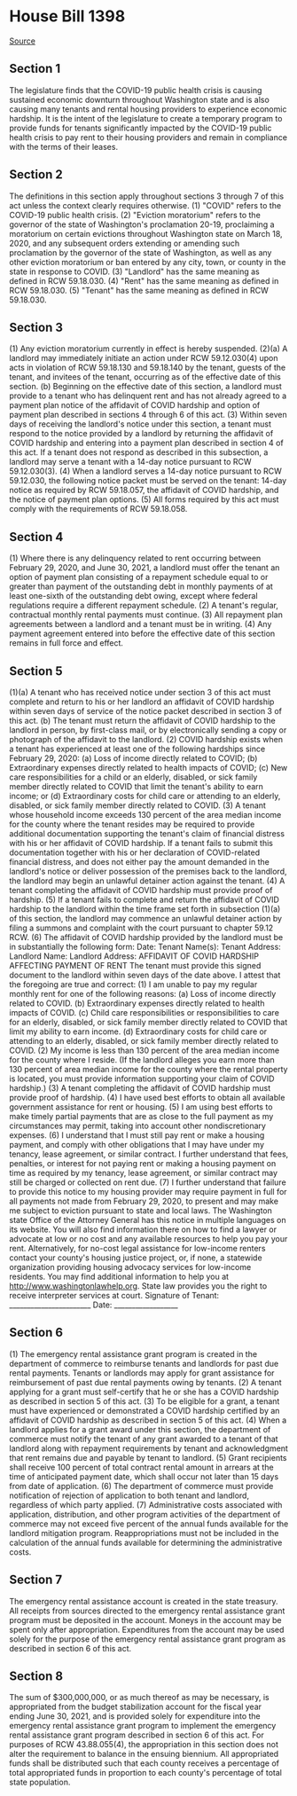 # House Bill 1398

[Source](http://lawfilesext.leg.wa.gov/biennium/2021-22/Xml/Bills/House%20Bills/1398.xml)
## Section 1
The legislature finds that the COVID-19 public health crisis is causing sustained economic downturn throughout Washington state and is also causing many tenants and rental housing providers to experience economic hardship. It is the intent of the legislature to create a temporary program to provide funds for tenants significantly impacted by the COVID-19 public health crisis to pay rent to their housing providers and remain in compliance with the terms of their leases.

## Section 2
The definitions in this section apply throughout sections 3 through 7 of this act unless the context clearly requires otherwise.
(1) "COVID" refers to the COVID-19 public health crisis.
(2) "Eviction moratorium" refers to the governor of the state of Washington's proclamation 20-19, proclaiming a moratorium on certain evictions throughout Washington state on March 18, 2020, and any subsequent orders extending or amending such proclamation by the governor of the state of Washington, as well as any other eviction moratorium or ban entered by any city, town, or county in the state in response to COVID.
(3) "Landlord" has the same meaning as defined in RCW 59.18.030.
(4) "Rent" has the same meaning as defined in RCW 59.18.030.
(5) "Tenant" has the same meaning as defined in RCW 59.18.030.

## Section 3
(1) Any eviction moratorium currently in effect is hereby suspended.
(2)(a) A landlord may immediately initiate an action under RCW 59.12.030(4) upon acts in violation of RCW 59.18.130 and 59.18.140 by the tenant, guests of the tenant, and invitees of the tenant, occurring as of the effective date of this section.
(b) Beginning on the effective date of this section, a landlord must provide to a tenant who has delinquent rent and has not already agreed to a payment plan notice of the affidavit of COVID hardship and option of payment plan described in sections 4 through 6 of this act.
(3) Within seven days of receiving the landlord's notice under this section, a tenant must respond to the notice provided by a landlord by returning the affidavit of COVID hardship and entering into a payment plan described in section 4 of this act. If a tenant does not respond as described in this subsection, a landlord may serve a tenant with a 14-day notice pursuant to RCW 59.12.030(3).
(4) When a landlord serves a 14-day notice pursuant to RCW 59.12.030, the following notice packet must be served on the tenant: 14-day notice as required by RCW 59.18.057, the affidavit of COVID hardship, and the notice of payment plan options.
(5) All forms required by this act must comply with the requirements of RCW 59.18.058.

## Section 4
(1) Where there is any delinquency related to rent occurring between February 29, 2020, and June 30, 2021, a landlord must offer the tenant an option of payment plan consisting of a repayment schedule equal to or greater than payment of the outstanding debt in monthly payments of at least one-sixth of the outstanding debt owing, except where federal regulations require a different repayment schedule.
(2) A tenant's regular, contractual monthly rental payments must continue.
(3) All repayment plan agreements between a landlord and a tenant must be in writing.
(4) Any payment agreement entered into before the effective date of this section remains in full force and effect.

## Section 5
(1)(a) A tenant who has received notice under section 3 of this act must complete and return to his or her landlord an affidavit of COVID hardship within seven days of service of the notice packet described in section 3 of this act.
(b) The tenant must return the affidavit of COVID hardship to the landlord in person, by first-class mail, or by electronically sending a copy or photograph of the affidavit to the landlord.
(2) COVID hardship exists when a tenant has experienced at least one of the following hardships since February 29, 2020:
(a) Loss of income directly related to COVID;
(b) Extraordinary expenses directly related to health impacts of COVID;
(c) New care responsibilities for a child or an elderly, disabled, or sick family member directly related to COVID that limit the tenant's ability to earn income; or
(d) Extraordinary costs for child care or attending to an elderly, disabled, or sick family member directly related to COVID.
(3) A tenant whose household income exceeds 130 percent of the area median income for the county where the tenant resides may be required to provide additional documentation supporting the tenant's claim of financial distress with his or her affidavit of COVID hardship. If a tenant fails to submit this documentation together with his or her declaration of COVID-related financial distress, and does not either pay the amount demanded in the landlord's notice or deliver possession of the premises back to the landlord, the landlord may begin an unlawful detainer action against the tenant.
(4) A tenant completing the affidavit of COVID hardship must provide proof of hardship.
(5) If a tenant fails to complete and return the affidavit of COVID hardship to the landlord within the time frame set forth in subsection (1)(a) of this section, the landlord may commence an unlawful detainer action by filing a summons and complaint with the court pursuant to chapter 59.12 RCW.
(6) The affidavit of COVID hardship provided by the landlord must be in substantially the following form:
Date: 
Tenant Name(s): 
Tenant Address: 
Landlord Name: 
Landlord Address: 
AFFIDAVIT OF COVID HARDSHIP AFFECTING PAYMENT OF RENT
The tenant must provide this signed document to the landlord within seven days of the date above.
I attest that the foregoing are true and correct:
(1) I am unable to pay my regular monthly rent for one of the following reasons:
(a) Loss of income directly related to COVID.
(b) Extraordinary expenses directly related to health impacts of COVID.
(c) Child care responsibilities or responsibilities to care for an elderly, disabled, or sick family member directly related to COVID that limit my ability to earn income.
(d) Extraordinary costs for child care or attending to an elderly, disabled, or sick family member directly related to COVID.
(2) My income is less than 130 percent of the area median income for the county where I reside. (If the landlord alleges you earn more than 130 percent of area median income for the county where the rental property is located, you must provide information supporting your claim of COVID hardship.)
(3) A tenant completing the affidavit of COVID hardship must provide proof of hardship.
(4) I have used best efforts to obtain all available government assistance for rent or housing.
(5) I am using best efforts to make timely partial payments that are as close to the full payment as my circumstances may permit, taking into account other nondiscretionary expenses.
(6) I understand that I must still pay rent or make a housing payment, and comply with other obligations that I may have under my tenancy, lease agreement, or similar contract. I further understand that fees, penalties, or interest for not paying rent or making a housing payment on time as required by my tenancy, lease agreement, or similar contract may still be charged or collected on rent due.
(7) I further understand that failure to provide this notice to my housing provider may require payment in full for all payments not made from February 29, 2020, to present and may make me subject to eviction pursuant to state and local laws.
The Washington state Office of the Attorney General has this notice in multiple languages on its website. You will also find information there on how to find a lawyer or advocate at low or no cost and any available resources to help you pay your rent. Alternatively, for no-cost legal assistance for low-income renters contact your county's housing justice project, or, if none, a statewide organization providing housing advocacy services for low-income residents. You may find additional information to help you at http://www.washingtonlawhelp.org.
State law provides you the right to receive interpreter services at court.
Signature of Tenant: _______________________ Date: __________________

## Section 6
(1) The emergency rental assistance grant program is created in the department of commerce to reimburse tenants and landlords for past due rental payments. Tenants or landlords may apply for grant assistance for reimbursement of past due rental payments owing by tenants.
(2) A tenant applying for a grant must self-certify that he or she has a COVID hardship as described in section 5 of this act.
(3) To be eligible for a grant, a tenant must have experienced or demonstrated a COVID hardship certified by an affidavit of COVID hardship as described in section 5 of this act.
(4) When a landlord applies for a grant award under this section, the department of commerce must notify the tenant of any grant awarded to a tenant of that landlord along with repayment requirements by tenant and acknowledgment that rent remains due and payable by tenant to landlord.
(5) Grant recipients shall receive 100 percent of total contract rental amount in arrears at the time of anticipated payment date, which shall occur not later than 15 days from date of application.
(6) The department of commerce must provide notification of rejection of application to both tenant and landlord, regardless of which party applied.
(7) Administrative costs associated with application, distribution, and other program activities of the department of commerce may not exceed five percent of the annual funds available for the landlord mitigation program. Reappropriations must not be included in the calculation of the annual funds available for determining the administrative costs.

## Section 7
The emergency rental assistance account is created in the state treasury. All receipts from sources directed to the emergency rental assistance grant program must be deposited in the account. Moneys in the account may be spent only after appropriation. Expenditures from the account may be used solely for the purpose of the emergency rental assistance grant program as described in section 6 of this act.

## Section 8
The sum of $300,000,000, or as much thereof as may be necessary, is appropriated from the budget stabilization account for the fiscal year ending June 30, 2021, and is provided solely for expenditure into the emergency rental assistance grant program to implement the emergency rental assistance grant program described in section 6 of this act. For purposes of RCW 43.88.055(4), the appropriation in this section does not alter the requirement to balance in the ensuing biennium. All appropriated funds shall be distributed such that each county receives a percentage of total appropriated funds in proportion to each county's percentage of total state population.
